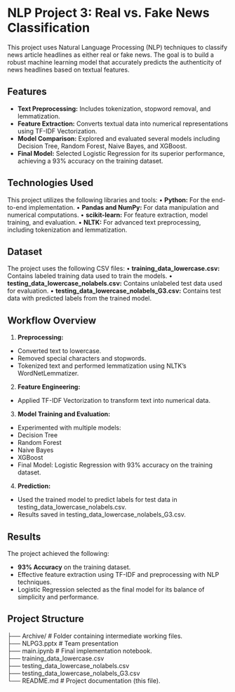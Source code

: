 # NLP Project 3: Real vs. Fake News Classification

This project uses Natural Language Processing (NLP) techniques to classify news article headlines as either real or fake news. The goal is to build a robust machine learning model that accurately predicts the authenticity of news headlines based on textual features.


## Features

- **Text Preprocessing:** Includes tokenization, stopword removal, and lemmatization.
- **Feature Extraction:** Converts textual data into numerical representations using TF-IDF Vectorization.
- **Model Comparison:** Explored and evaluated several models including Decision Tree, Random Forest, Naive Bayes, and XGBoost.
- **Final Model:** Selected Logistic Regression for its superior performance, achieving a 93% accuracy on the training dataset.


## Technologies Used

This project utilizes the following libraries and tools:
	•	**Python:** For the end-to-end implementation.
	•	**Pandas and NumPy:** For data manipulation and numerical computations.
	•	**scikit-learn:** For feature extraction, model training, and evaluation.
	•	**NLTK:** For advanced text preprocessing, including tokenization and lemmatization.


## Dataset

The project uses the following CSV files:
	•	**training_data_lowercase.csv:** Contains labeled training data used to train the models.
	•	**testing_data_lowercase_nolabels.csv:** Contains unlabeled test data used for evaluation.
	•	**testing_data_lowercase_nolabels_G3.csv:** Contains test data with predicted labels from the trained model.


## Workflow Overview

1.	**Preprocessing:**
- Converted text to lowercase.
- Removed special characters and stopwords.
- Tokenized text and performed lemmatization using NLTK’s WordNetLemmatizer.

2.	**Feature Engineering:**
- Applied TF-IDF Vectorization to transform text into numerical data.

3.	**Model Training and Evaluation:**
- Experimented with multiple models:
- Decision Tree
- Random Forest
- Naive Bayes
- XGBoost
- Final Model: Logistic Regression with 93% accuracy on the training dataset.

4.	**Prediction:**
- Used the trained model to predict labels for test data in testing_data_lowercase_nolabels.csv.
- Results saved in testing_data_lowercase_nolabels_G3.csv.


## Results

The project achieved the following:
- **93% Accuracy** on the training dataset.
- Effective feature extraction using TF-IDF and preprocessing with NLP techniques.
- Logistic Regression selected as the final model for its balance of simplicity and performance.


## Project Structure

├── Archive/                  # Folder containing intermediate working files.  
├── NLPG3.pptx               # Team presentation  
├── main.ipynb                # Final implementation notebook.  
├── training_data_lowercase.csv  
├── testing_data_lowercase_nolabels.csv  
├── testing_data_lowercase_nolabels_G3.csv  
└── README.md                 # Project documentation (this file).  